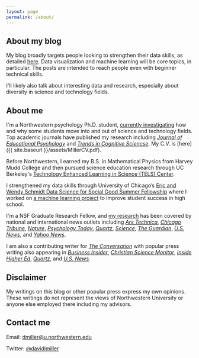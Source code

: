 ```yaml
---
layout: page
permalink: /about/
---
```


## About my blog 

My blog broadly targets people looking to strengthen their data skills, as detailed [here](http://d-miller.github.io/Introducing-Blog/). Data visualization and machine learning will be core topics, in particular. The posts are intended to reach people even with beginner technical skills. 

I'll likely also talk about interesting data and research, especially about diversity in science and technology fields. 

## About me

I'm a Northwestern psychology Ph.D. student, [currently investigating](http://journal.frontiersin.org/article/10.3389/fpsyg.2015.00037/full) how and why some students move into and out of science and technology fields. Top academic journals have published my research including [_Journal of Educational Psychology_](http://d-miller.github.io/assets/MillerEaglyLinn2015.pdf) and [_Trends in Cognitive Sciencse_](http://d-miller.github.io/assets/MillerHalpern2014.pdf). My C.V. is [here]({{ site.baseurl }}/assets/MillerCV.pdf).

Before Northwestern, I earned my B.S. in Mathematical Physics from Harvey Mudd College and then pursued science education research through UC Berkeley's [Technology Enhanced Learning in Science (TELS) Center](http://telscenter.org/). 

I strengthened my data skills through University of Chicago’s [Eric and Wendy Schmidt Data Science for Social Good Summer Fellowship](http://dssg.io/) where I worked on [a machine learning project](http://dssg.io/2014/11/20/mcps-models-struggling-students.html) to improve student success in high school.

I'm a NSF Graduate Research Fellow, and [my research](https://scholar.google.com/citations?user=z8nFnRUAAAAJ&hl=en) has been covered by national and international news outlets including [_Ars Technica_](http://arstechnica.com/science/2015/05/bias-against-women-in-science-persists-even-in-egalitarian-societies/), [_Chicago Tribune_](http://www.chicagotribune.com/bluesky/originals/chi-david-miller-northwestern-women-stem-bsi-20150217-story.html), [_Nature_](http://www.nature.com/news/us-women-progress-to-phd-at-same-rate-as-men-1.16939), [_Psychology Today_](https://www.psychologytoday.com/blog/finding-the-next-einstein/201105/is-spatial-intelligence-essential-innovation-and-can-we), [_Quartz_](qz.com/385375/good-news-about-hiring-women-in-stem-but-its-not-enough/), [_Science_](http://news.sciencemag.org/social-sciences/2015/05/science-still-seen-male-profession-according-international-study-gender-bias), [_The Guardian_](http://www.theguardian.com/higher-education-network/2015/feb/19/dont-be-fooled-by-the-closing-gender-gap-in-science-phds), [_U.S. News_](http://www.usnews.com/news/stem-solutions/articles/2015/02/17/report-no-leaky-pipeline-for-women-in-stem), and [_Yahoo News_](http://news.yahoo.com/gender-science-stereotype-strongest-holland-082246004.html).

I am also a contributing writer for [_The Conversation_](https://theconversation.com/) with popular press writing also appearing in [_Business Insider_](http://www.businessinsider.com/companies-are-spending-millions-on-bias-training-that-isnt-working-2015-7), [_Christian Science Monitor_](http://www.csmonitor.com/Technology/Breakthroughs-Voices/2015/0528/When-kids-hear-scientist-most-think-man.-How-can-we-end-this-stereotype), [_Inside Higher Ed_](https://www.insidehighered.com/views/2015/03/03/essay-calls-ending-leaky-pipeline-metaphor-when-discussing-women-science), [_Quartz_](http://qz.com/385375/good-news-about-hiring-women-in-stem-but-its-not-enough/), and [_U.S. News_](http://www.usnews.com/news/stem-solutions/articles/2015/07/10/fostering-a-growth-mindset-is-key-to-teaching-stem).

## Disclaimer

My writings on this blog or other popular press express my own opinions. These writings do not represent the views of Northwestern University or anyone else employed there including my advisors. 

## Contact me

Email: [dmiller@u.northwestern.edu](mailto:dmiller@u.northwestern.edu)

Twitter: [@davidimiller](https://twitter.com/davidimiller)
